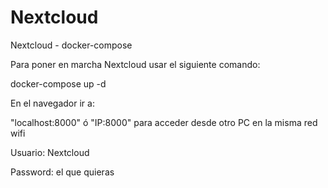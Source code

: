 # Nextcloud
Nextcloud - docker-compose

Para poner en marcha Nextcloud usar el siguiente comando:

docker-compose up -d

En el navegador ir a:

"localhost:8000"  ó "IP:8000" para acceder desde otro PC en la misma red wifi

Usuario: Nextcloud

Password: el que quieras
